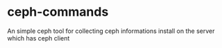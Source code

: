# ceph-commands
An simple ceph tool for collecting ceph informations
install on the server which has ceph client
